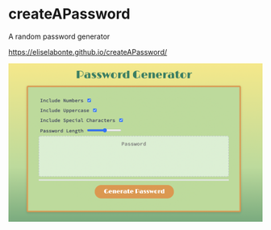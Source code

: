 # createAPassword
A random password generator

https://eliselabonte.github.io/createAPassword/

![password screenshot](assets/password-generator.png)
